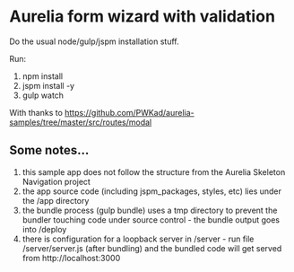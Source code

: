 # Aurelia form wizard with validation

Do the usual node/gulp/jspm installation stuff.

Run:

1.  npm install
2.  jspm install -y
3.  gulp watch

With thanks to https://github.com/PWKad/aurelia-samples/tree/master/src/routes/modal

## Some notes...

1.  this sample app does not follow the structure from the Aurelia Skeleton Navigation project
2.  the app source code (including jspm_packages, styles, etc) lies under the /app directory
3.  the bundle process (gulp bundle) uses a tmp directory to prevent the bundler touching code under source control - the bundle output goes into /deploy
4.  there is configuration for a loopback server in /server - run file /server/server.js (after bundling) and the bundled code will get served from http://localhost:3000






